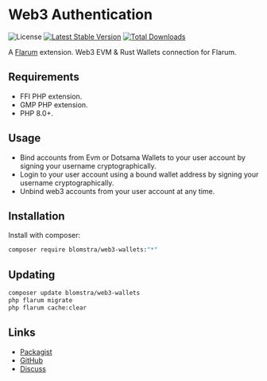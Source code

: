 # Web3 Authentication

![License](https://img.shields.io/badge/license-MIT-blue.svg) [![Latest Stable Version](https://img.shields.io/packagist/v/blomstra/web3-wallets.svg)](https://packagist.org/packages/blomstra/web3-wallets) [![Total Downloads](https://img.shields.io/packagist/dt/blomstra/web3-wallets.svg)](https://packagist.org/packages/blomstra/web3-wallets)

A [Flarum](http://flarum.org) extension. Web3 EVM & Rust Wallets connection for Flarum.

## Requirements
* FFI PHP extension.
* GMP PHP extension.
* PHP 8.0+.

## Usage
* Bind accounts from Evm or Dotsama Wallets to your user account by signing your username cryptographically.
* Login to your user account using a bound wallet address by signing your username cryptographically.
* Unbind web3 accounts from your user account at any time.

## Installation

Install with composer:

```sh
composer require blomstra/web3-wallets:"*"
```

## Updating

```sh
composer update blomstra/web3-wallets
php flarum migrate
php flarum cache:clear
```

## Links

- [Packagist](https://packagist.org/packages/blomstra/web3-wallets)
- [GitHub](https://github.com/blomstra/web3-wallets)
- [Discuss](https://discuss.flarum.org/d/PUT_DISCUSS_SLUG_HERE)
